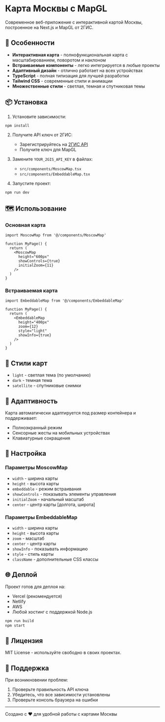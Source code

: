 # Карта Москвы с MapGL

Современное веб-приложение с интерактивной картой Москвы, построенное на Next.js и MapGL от 2ГИС.

## 🚀 Особенности

- **Интерактивная карта** - полнофункциональная карта с масштабированием, поворотом и наклоном
- **Встраиваемые компоненты** - легко интегрируется в любые проекты
- **Адаптивный дизайн** - отлично работает на всех устройствах
- **TypeScript** - полная типизация для лучшей разработки
- **Tailwind CSS** - современные стили и анимации
- **Множественные стили** - светлая, темная и спутниковая темы

## 📦 Установка

1. Установите зависимости:
```bash
npm install
```

2. Получите API ключ от 2ГИС:
   - Зарегистрируйтесь на [2ГИС API](https://dev.2gis.com/)
   - Получите ключ для MapGL

3. Замените `YOUR_2GIS_API_KEY` в файлах:
   - `src/components/MoscowMap.tsx`
   - `src/components/EmbeddableMap.tsx`

4. Запустите проект:
```bash
npm run dev
```

## 🗺️ Использование

### Основная карта
```tsx
import MoscowMap from '@/components/MoscowMap'

function MyPage() {
  return (
    <MoscowMap 
      height="600px"
      showControls={true}
      initialZoom={11}
    />
  )
}
```

### Встраиваемая карта
```tsx
import EmbeddableMap from '@/components/EmbeddableMap'

function MyPage() {
  return (
    <EmbeddableMap 
      height="400px"
      zoom={12}
      style="light"
      showInfo={true}
    />
  )
}
```

## 🎨 Стили карт

- `light` - светлая тема (по умолчанию)
- `dark` - темная тема
- `satellite` - спутниковые снимки

## 📱 Адаптивность

Карта автоматически адаптируется под размер контейнера и поддерживает:
- Полноэкранный режим
- Сенсорные жесты на мобильных устройствах
- Клавиатурные сокращения

## 🔧 Настройка

### Параметры MoscowMap
- `width` - ширина карты
- `height` - высота карты
- `embeddable` - режим встраивания
- `showControls` - показывать элементы управления
- `initialZoom` - начальный масштаб
- `center` - центр карты [долгота, широта]

### Параметры EmbeddableMap
- `width` - ширина карты
- `height` - высота карты
- `zoom` - масштаб
- `center` - центр карты
- `showInfo` - показывать информацию
- `style` - стиль карты
- `className` - дополнительные CSS классы

## 🌐 Деплой

Проект готов для деплоя на:
- Vercel (рекомендуется)
- Netlify
- AWS
- Любой хостинг с поддержкой Node.js

```bash
npm run build
npm start
```

## 📄 Лицензия

MIT License - используйте свободно в своих проектах.

## 🤝 Поддержка

При возникновении проблем:
1. Проверьте правильность API ключа
2. Убедитесь, что все зависимости установлены
3. Проверьте консоль браузера на ошибки

---

Создано с ❤️ для удобной работы с картами Москвы

